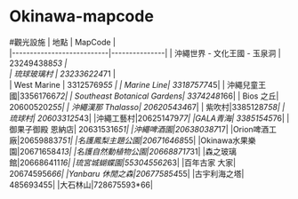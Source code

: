 # Okinawa-mapcode
#觀光設施
| 地點                       | MapCode       |  
|---------------------------|---------------|
|  沖繩世界 - 文化王國 - 玉泉洞 | 232494388*53  |  
|  琉球玻璃村                 | 232336224*71  |  
|  West Marine              |  33125769*55   |
|  Marine Line| 33187577*45|
|  沖繩兒童王國|33561766*72|
|  Southeast Botanical Gardens| 33742481*66|
|  Bios 之丘| 206005202*55|
|  沖繩漢那 Thalasso| 206205434*67|
|  紫吹村|33851287*58|
|琉球村| 206033125*43|
|沖繩工藝村|206251479*77|
|GALA青海| 33851545*76|
|御果子御殿 恩納店| 206315316*51|
|沖繩啤酒園|206380387*17|
|Orion啤酒工廠|206598837*51|
|名護鳳梨主題公園|206716468*55|
|Okinawa水果樂園|206716584*13|
|名護自然動植物公園|206688717*31|
|森之玻璃館|206686411*16|
|琉宮城蝴蝶園|553045562*63|
|百年古家 大家| 206745956*66|
|Yanbaru 休閒之森|206775854*55|
|古宇利海之塔| 485693455|
|大石林山|728675593*66|
